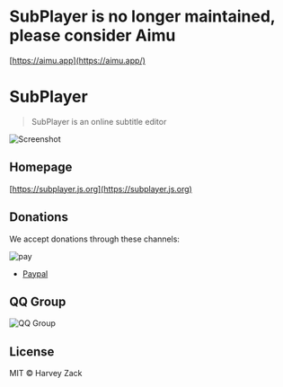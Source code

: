 # SubPlayer is no longer maintained, please consider Aimu

[https://aimu.app](https://aimu.app/)

# SubPlayer

> SubPlayer is an online subtitle editor

![Screenshot](./images/screenshot6.png)

## Homepage

[https://subplayer.js.org](https://subplayer.js.org)

## Donations

We accept donations through these channels:

![pay](./public/pay.png)

-   [Paypal](https://www.paypal.me/harveyzack)

## QQ Group

![QQ Group](./public/qqgroup.png)

## License

MIT © Harvey Zack
